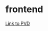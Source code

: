 # frontend

[Link to PVD](https://docs.google.com/document/d/1KEZ06Q_yHd8nVpVHYToFzfP6P2m8ZGHwvp02NlnUTfU/edit#)
